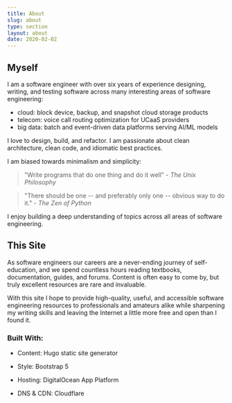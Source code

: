 ```yaml
---
title: About
slug: about
type: section
layout: about
date: 2020-02-02
---
```

## Myself

I am a software engineer with over six years of experience designing, writing, and testing software across many interesting areas of software engineering:

* cloud: block device, backup, and snapshot cloud storage products
* telecom: voice call routing optimization for UCaaS providers
* big data: batch and event-driven data platforms serving AI/ML models

I love to design, build, and refactor.
I am passionate about clean architecture, clean code, and idiomatic best practices.

I am biased towards minimalism and simplicity:

> "Write programs that do one thing and do it well" - _The Unix Philosophy_

> "There should be one -- and preferably only one -- obvious way to do it." - _The Zen of Python_

I enjoy building a deep understanding of topics across all areas of software engineering.

## This Site

As software engineers our careers are a never-ending journey of self-education, and we spend countless hours reading textbooks, documentation, guides, and forums. Content is often easy to come by, but truly excellent resources are rare and invaluable.

With this site I hope to provide high-quality, useful, and accessible software engineering resources to professionals and amateurs alike while sharpening my writing skills and leaving the Internet a little more free and open than I found it.

### Built With:

* Content: Hugo static site generator

* Style: Bootstrap 5

* Hosting: DigitalOcean App Platform

* DNS & CDN: Cloudflare

